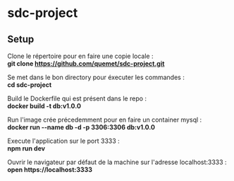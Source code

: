 # sdc-project

## Setup

Clone le répertoire pour en faire une copie locale :  
**git clone https://github.com/quemet/sdc-project.git**

Se met dans le bon directory pour éxecuter les commandes :  
**cd sdc-project**

Build le Dockerfile qui est présent dans le repo :  
**docker build -t db:v1.0.0**

Run l'image crée précedemment pour en faire un container mysql :  
**docker run --name db -d -p 3306:3306 db:v1.0.0**

Execute l'application sur le port 3333 :  
**npm run dev**

Ouvrir le navigateur par défaut de la machine sur l'adresse localhost:3333 :  
**open https://localhost:3333**
